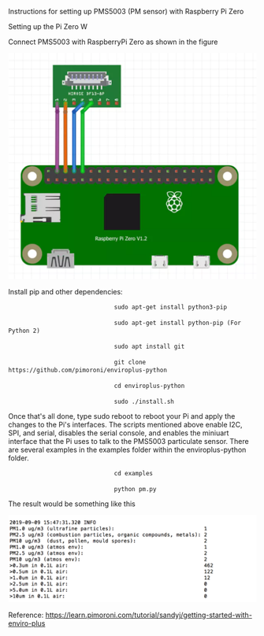 Instructions for setting up PMS5003 (PM sensor) with Raspberry Pi Zero

Setting up the Pi Zero W

Connect PMS5003 with RaspberryPi Zero as shown in the figure

![alt text](https://github.com/sachit27/Prototype-Documentation/blob/master/figures/3.png)

Install pip and other dependencies: 

                                  sudo apt-get install python3-pip

                                  sudo apt-get install python-pip (For Python 2)

                                  sudo apt install git

                                  git clone https://github.com/pimoroni/enviroplus-python

                                  cd enviroplus-python

                                  sudo ./install.sh

Once that's all done, type sudo reboot to reboot your Pi and apply the changes to the Pi's interfaces.
The  scripts mentioned above enable I2C, SPI, and serial, disables the serial console, and enables the miniuart interface that the Pi uses to talk to the PMS5003 particulate sensor.
There are several examples in the examples folder within the enviroplus-python folder.

                                  cd examples

                                  python pm.py

The result would be something like this

![alt text](https://github.com/sachit27/Prototype-Documentation/blob/master/figures/4.png)

Reference: https://learn.pimoroni.com/tutorial/sandyj/getting-started-with-enviro-plus
